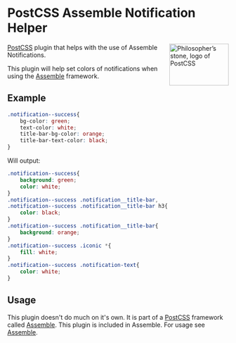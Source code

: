 [PostCSS]:                 https://github.com/postcss/postcss
[Assemble]:                http://assemblecss.com

# PostCSS Assemble Notification Helper

<img align="right" width="135" height="95"
     title="Philosopher’s stone, logo of PostCSS"
     src="http://postcss.github.io/postcss/logo-leftp.png">

[PostCSS] plugin that helps with the use of Assemble Notifications.

This plugin will help set colors of notifications when using the [Assemble] framework.

## Example
```css
.notification--success{
    bg-color: green;
    text-color: white;
    title-bar-bg-color: orange;
    title-bar-text-color: black;
}
```

Will output:

```css
.notification--success{
    background: green;
    color: white;
}
.notification--success .notification__title-bar,
.notification--success .notification__title-bar h3{
    color: black;
}
.notification--success .notification__title-bar{
    background: orange;
}
.notification--success .iconic *{
    fill: white;
}
.notification--success .notification-text{
    color: white;
}
```

## Usage

This plugin doesn't do much on it's own. It is part of a [PostCSS] framework called [Assemble]. This plugin is included in Assemble. For usage see [Assemble].